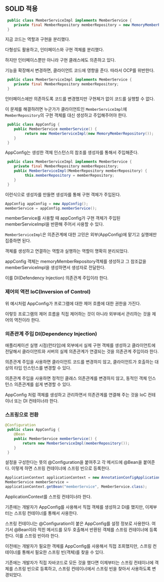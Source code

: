 ## SOLID 적용

```java
 public class MemberServiceImpl implements MemberService {
 	private final MemberRepository memberRepository = new MemoryMemberRepository();
 }
```

지금 코드는 역할과 구현을 분리했다.

다형성도 활용하고, 인터페이스와 구현 객체를 분리했다.

하지만 인터페이스뿐만 아니라 구현 클래스에도 의존하고 있다.

기능을 확장해서 변경하면, 클라이언트 코드에 영향을 준다. 따라서 OCP를 위반한다.

```java
 public class MemberServiceImpl implements MemberService {
 	private final MemberRepository memberRepository;
 }
```

인터페이스에만 의존하도록 코드를 변경했지만 구현체가 없이 코드를 실행할 수 없다.

이 문제를 해결하려면 누군가가 클라이언트인  `MemberServiceImpl`에 `MemberRepository`의 구현 객체를 대신 생성하고 주입해주어야 한다.

```java
 public class AppConfig {
 	public MemberService memberService() {
		 return new MemberServiceImpl(new MemoryMemberRepository());
    }
 }
```

AppConfig는 생성한 객체 인스턴스의 참조를 생성자를 통해서 주입해준다.

```java
 public class MemberServiceImpl implements MemberService {
 	private final MemberRepository memberRepository;
 	public MemberServiceImpl(MemberRepository memberRepository) {
		 this.memberRepository = memberRepository;
    }
 }
```

이런식으로 생성자를 만들면 생성자를 통해 구현 객체가 주입된다.

```java
AppConfig appConfig = new AppConfig();
memberService = appConfig.memberService();
```

memberService를 사용할 때 appConfig가 구현 객체가 주입된 memberServiceImpl을 반환해 주어서 사용할 수 있다.

`MemberServiceImpl`은 의존관계에 대한 고민은 외부(AppConfig)에 맡기고 실행에만 집중하면 된다.

객체를 생성하고 연결하는 역할과 실행하는 역할이 명확히 분리되었다.

appConfig 객체는 memoryMemberRepository객체를 생성하고 그 참조값을 memberServiceImpl을 생성하면서 생성자로 전달한다.

이를 DI(Defendency Injection) 의존관계 주입이라 한다.

### 제어의 역전 IoC(Inversion of  Control)

위 예시처럼 AppConfig가 프로그램에 대한 제어 흐름에 대한 권한을 가진다.

이렇듯 프로그램의 제어 흐름을 직접 제어하는 것이 아니라 외부에서 관리하는 것을 제어의 역전이라 한다.

### 의존관계 주입 DI(Dependency Injection)

애플리케이션 실행 시점(런타임)에 외부에서 실제 구현 객체를 생성하고 클라이언트에 전달해서 클라이언트와 서버의 실제 의존관계가 연결되는 것을 의존관계 주입이라 한다.

의존관계 주입을 사용하면 클라이언트 코드를 변경하지 않고, 클라이언트가 호출하는 대상의 타입 인스턴스를 변경할 수 있다.

의존관계 주입을 사용하면 정적인 클래스 의존관계를 변경하지 않고, 동적인 객체 인스턴스 의존관계를 쉽게 변경할 수 있다.

AppConfig 처럼 객체를 생성하고 관리하면서 의존관계를 연결해 주는 것을 IoC 컨테이너 또는 DI 컨테이너라 한다.

### 스프링으로 전환

```java
@Configuration
 public class AppConfig {
    @Bean
 	public MemberService memberService() {
 		return new MemberServiceImpl(memberRepository());
    }
 }
```

설정을 구성한다는 뜻의 @Configuration을 붙여주고 각 메서드에 @Bean을 붙여준다. 이렇게 하면 스프링 컨테이너에 스프링 빈으로 등록한다.

```java
ApplicationContext applicationContext = new AnnotationConfigApplicationContext(AppConfig.class);
MemberService memberService = 
applicationContext.getBean("memberService", MemberService.class);
```

ApplicationContext를 스프링 컨테이너라 한다.

기존에는 개발자가 AppConfig를 사용해서 직접 객체를 생성하고 DI를 했지만, 이제부터는 스프링 컨테이너를 통해서 사용한다.

스프링 컨테이너는 @Configuration이 붙은 AppConfig를 설정 정보로 사용한다. 여기서 @Bean이라 적힌 메서드를 모두 호출해서 반환된 객체를 스프링 컨테이너에 등록한다. 이를 스프링 빈이라 한다.

이전에는 개발자가 필요한 객체를 AppConfig를 사용해서 직접 조회했지만, 스프링 컨테이너를 통해서 필요한 스프링 빈(객체)를 찾을 수 있다.

기존에는 개발자가 직접 자바코드로 모든 것을 했다면 이제부터는 스프링 컨테이너에 객체를 스프링 빈으로 등록하고, 스프링 컨테이너에서 스프링 빈을 찾아서 사용하도록 변경되었다.